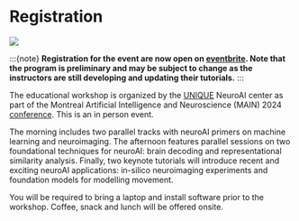 # Registration

![](./banner.jpeg)

:::{note}
**Registration for the event are now open on [eventbrite](https://www.eventbrite.ca/e/main-educational-2024-tickets-1006869863867). Note that the program is preliminary and may be subject to change as the instructors are still developing and updating their tutorials.**
:::

The educational workshop is organized by the [UNIQUE](https://www.unique.quebec/) NeuroAI center as part of the Montreal Artificial Intelligence and Neuroscience (MAIN) 2024 [conference](https://www.main2024.org/). This is an in person event.

The morning includes two parallel tracks with neuroAI primers on machine learning and neuroimaging. The afternoon features parallel sessions on two foundational techniques for neuroAI: brain decoding and representational similarity analysis. Finally, two keynote tutorials will introduce recent and exciting neuroAI applications: in-silico neuroimaging experiments and foundation models for modelling movement.

You will be required to bring a laptop and install software prior to the workshop. Coffee, snack and lunch will be offered onsite.
